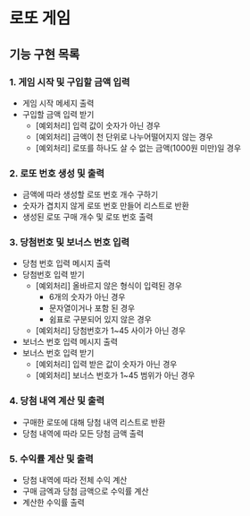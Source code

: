 # 로또 게임

## 기능 구현 목록

### 1. 게임 시작 및 구입할 금액 입력

- 게임 시작 메세지 출력
- 구입할 금액 입력 받기
  - [예외처리] 입력 값이 숫자가 아닌 경우
  - [예외처리] 금액이 천 단위로 나누어떨어지지 않는 경우
  - [예외처리] 로또를 하나도 살 수 없는 금액(1000원 미만)일 경우

### 2. 로또 번호 생성 및 출력

- 금액에 따라 생성할 로또 번호 개수 구하기
- 숫자가 겹치지 않게 로또 번호 만들어 리스트로 반환
- 생성된 로또 구매 개수 및 로또 번호 출력

### 3. 당첨번호 및 보너스 번호 입력

- 당첨 번호 입력 메시지 출력
- 당첨번호 입력 받기
  - [예외처리] 올바르지 않은 형식이 입력된 경우
    - 6개의 숫자가 아닌 경우
    - 문자열이거나 포함 된 경우
    - 쉼표로 구분되어 있지 않은 경우
  - [예외처리] 당첨번호가 1~45 사이가 아닌 경우
- 보너스 번호 입력 메시지 출력
- 보너스 번호 입력 받기
  - [예외처리] 입력 받은 값이 숫자가 아닌 경우
  - [예외처리] 보너스 번호가 1~45 범위가 아닌 경우

### 4. 당첨 내역 계산 및 출력

- 구매한 로또에 대해 당첨 내역 리스트로 반환
- 당첨 내역에 따라 모든 당첨 금액 출력

### 5. 수익률 계산 및 출력

- 당첨 내역에 따라 전체 수익 계산
- 구매 금엑과 당첨 금액으로 수익률 계산
- 계산한 수익률 출력